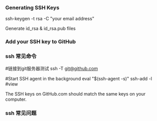 ### Generating SSH Keys
ssh-keygen -t rsa -C "your email address"

Generate id_rsa & id_rsa.pub files


### Add your SSH key to GitHub

### ssh 常见命令
#链接到git服务器测试
ssh -T git@github.com

#Start SSH agent in the background
eval "$(ssh-agent -s)"
ssh-add -l #view 

The SSH keys on GitHub.com should match the same keys on your computer.

### ssh 常见问题



 


